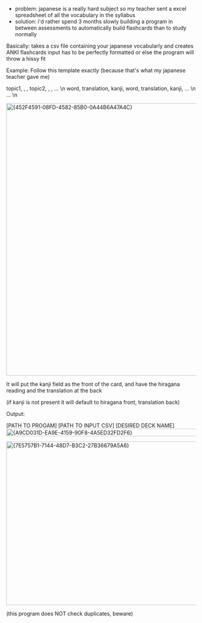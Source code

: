 - problem: japanese is a really hard subject so my teacher sent a excel spreadsheet of all the vocabulary in the syllabus
- solution: i'd rather spend 3 months slowly building a program in between assessments to 
automatically build flashcards than to study normally

Basically: takes a csv file containing your japanese vocabularly and creates ANKI flashcards
input has to be perfectly formatted or else the program will throw a hissy fit

Example: Follow this template exactly (because that's what my japanese teacher gave me)

topic1, , ,                topic2, , , ...      \n
word, translation, kanji,  word, translation, kanji, ... \n
... \n

<img width="655" height="724" alt="{452F4591-08FD-4582-85B0-0A44B6A47A4C}" src="https://github.com/user-attachments/assets/e6e5e1e6-c2ea-4c8d-a09b-643d3bd53fea" />

It will put the kanji field as the front of the card,
and have the hiragana reading and the translation at the back

(if kanji is not present it will default to hiragana front, translation back)

Output:

[PATH TO PROGAM] [PATH TO INPUT CSV] [DESIRED DECK NAME]
<img width="793" height="20" alt="{A9CD031D-EA9E-4159-90F8-4A5ED32FD2F6}" src="https://github.com/user-attachments/assets/0613b11f-7e9c-4411-a0cf-b6f929c1c041" />



<img width="532" height="435" alt="{7E5757B1-7144-48D7-B3C2-27B36679A5A6}" src="https://github.com/user-attachments/assets/db4ceebc-43ab-4b55-a22e-44629d55e621" />



(this program does NOT check duplicates, beware)
